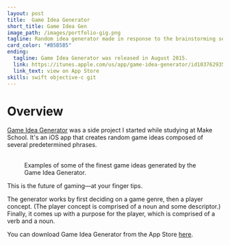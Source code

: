 ```yaml
---
layout: post
title:  Game Idea Generator
short_title: Game Idea Gen
image_path: /images/portfolio-gig.png
tagline: Random idea generator made in response to the brainstorming sessions at Make School
card_color: "#B5B5B5"
ending:
  tagline: Game Idea Generator was released in August 2015.
  link: https://itunes.apple.com/us/app/game-idea-generator/id1037629356?mt=8
  link_text: view on App Store
skills: swift objective-c git
---
```


# Overview

[Game Idea Generator][game-idea-generator] was a side project I started while studying at Make School. It's an iOS app that creates random game ideas composed of several predetermined phrases.

<figure class="six-screenshot-grid lazyload">
    <img class="lazyload" data-src="/images/projects/game-idea-generator/example-idea-1.jpg">
    <img class="lazyload" data-src="/images/projects/game-idea-generator/example-idea-2.jpg">
    <img class="lazyload" data-src="/images/projects/game-idea-generator/example-idea-3.jpg">
    <img class="lazyload" data-src="/images/projects/game-idea-generator/example-idea-4.jpg">
    <img class="lazyload" data-src="/images/projects/game-idea-generator/example-idea-5.jpg">
    <img class="lazyload" data-src="/images/projects/game-idea-generator/example-idea-6.jpg">
    <figcaption>Examples of some of the finest game ideas generated by the Game Idea Generator.</figcaption>
</figure>

This is the future of gaming—at your finger tips.

The generator works by first deciding on a game genre, then a player concept. (The player concept is comprised of a noun and some descriptor.) Finally, it comes up with a purpose for the player, which is comprised of a verb and a noun.

You can download Game Idea Generator from the App Store [here][game-idea-generator].

[game-idea-generator]: https://itunes.apple.com/us/app/game-idea-generator/id1037629356?mt=8
